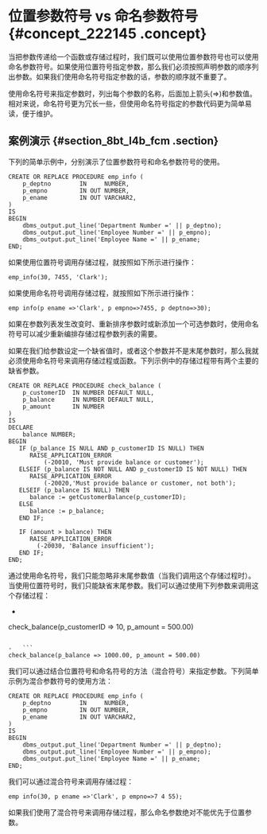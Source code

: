 # 位置参数符号 vs 命名参数符号 {#concept_222145 .concept}

当把参数传递给一个函数或存储过程时，我们既可以使用位置参数符号也可以使用命名参数符号。如果使用位置符号指定参数，那么我们必须按照声明参数的顺序列出参数。如果我们使用命名符号指定参数的话，参数的顺序就不重要了。

使用命名符号来指定参数时，列出每个参数的名称，后面加上箭头\(=\>\)和参数值。相对来说，命名符号更为冗长一些，但使用命名符号指定的参数代码更为简单易读，便于维护。

## 案例演示 {#section_8bt_l4b_fcm .section}

下列的简单示例中，分别演示了位置参数符号和命名参数符号的使用。

```
CREATE OR REPLACE PROCEDURE emp_info (
    p_deptno        IN     NUMBER,
    p_empno         IN OUT NUMBER,
    p_ename         IN OUT VARCHAR2,
)
IS
BEGIN
    dbms_output.put_line('Department Number =' || p_deptno);
    dbms_output.put_line('Employee Number =' || p_empno);
    dbms_output.put_line('Employee Name =' || p_ename;
END;
```

如果使用位置符号调用存储过程，就按照如下所示进行操作：

``` {#codeblock_1lt_5d6_v4g}
emp_info(30, 7455, 'Clark'); 
```

如果使用命名符号调用存储过程，就按照如下所示进行操作：

``` {#codeblock_f5r_mlr_xij}
emp info(p ename =>'Clark', p empno=>7455, p deptno=>30);
```

如果在参数列表发生改变时、重新排序参数时或新添加一个可选参数时，使用命名符号可以减少重新编排存储过程参数列表的需要。

如果在我们给参数设定一个缺省值时，或者这个参数并不是末尾参数时，那么我就必须使用命名符号来调用存储过程或函数。下列示例中的存储过程带有两个主要的缺省参数。

```
CREATE OR REPLACE PROCEDURE check_balance (
    p_customerID  IN NUMBER DEFAULT NULL,
    p_balance     IN NUMBER DEFAULT NULL,
    p_amount      IN NUMBER
)
IS 
DECLARE  
    balance NUMBER;
BEGIN
   IF (p_balance IS NULL AND p_customerID IS NULL) THEN
      RAISE_APPLICATION_ERROR 
          (-20010, 'Must provide balance or customer');
   ELSEIF (p_balance IS NOT NULL AND p_customerID IS NOT NULL) THEN
      RAISE_APPLICATION_ERROR 
          (-20020,'Must provide balance or customer, not both');
   ELSEIF (p_balance IS NULL) THEN
      balance := getCustomerBalance(p_customerID);
   ELSE 
      balance := p_balance;
   END IF;

   IF (amount > balance) THEN
      RAISE_APPLICATION_ERROR 
        (-20030, 'Balance insufficient');
   END IF;
END;
```

通过使用命名符号，我们只能忽略非末尾参数值（当我们调用这个存储过程时）。当使用位置符号时，我们只能缺省末尾参数。我们可以通过使用下列参数来调用这个存储过程：

-   ```
check_balance(p_customerID => 10, p_amount = 500.00)
```

-   ```
check_balance(p_balance => 1000.00, p_amount = 500.00)
```


我们可以通过结合位置符号和命名符号的方法（混合符号）来指定参数。下列简单示例为混合参数符号的使用方法：

```
CREATE OR REPLACE PROCEDURE emp_info (
    p_deptno        IN     NUMBER,
    p_empno         IN OUT NUMBER,
    p_ename         IN OUT VARCHAR2,
)
IS
BEGIN
    dbms_output.put_line('Department Number =' || p_deptno);
    dbms_output.put_line('Employee Number =' || p_empno);
    dbms_output.put_line('Employee Name =' || p_ename;
END;
```

我们可以通过混合符号来调用存储过程：

``` {#codeblock_0xl_isl_0n0}
emp info(30, p ename =>'Clark', p empno=>7 4 55);
```

如果我们使用了混合符号来调用存储过程，那么命名参数绝对不能优先于位置参数。

